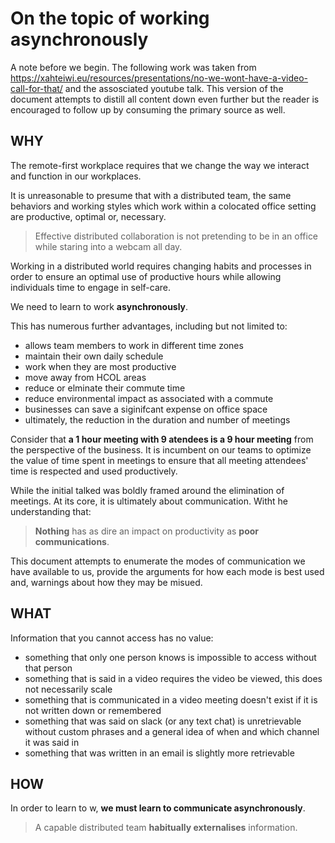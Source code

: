 # On the topic of working asynchronously

A note before we begin. The following work was taken from https://xahteiwi.eu/resources/presentations/no-we-wont-have-a-video-call-for-that/ and the assosciated youtube talk. This version of the document attempts to distill all content down even further but the reader is encouraged to follow up by consuming the primary source as well.

## WHY

The remote-first workplace requires that we change the way we interact and function in our workplaces.

It is unreasonable to presume that with a distributed team, the same behaviors and working styles which work within a colocated office setting are productive, optimal or, necessary.

> Effective distributed collaboration is not pretending to be in an office while staring into a webcam all day.

Working in a distributed world requires changing habits and processes in order to ensure an optimal use of productive hours while allowing individuals time to engage in self-care.

We need to learn to work **asynchronously**.

This has numerous further advantages, including but not limited to:

- allows team members to work in different time zones
- maintain their own daily schedule
- work when they are most productive
- move away from HCOL areas
- reduce or elminate their commute time
- reduce environmental impact as associated with a commute
- businesses can save a siginifcant expense on office space
- ultimately, the reduction in the duration and number of meetings

Consider that **a 1 hour meeting with 9 atendees is a 9 hour meeting** from the perspective of the business. It is incumbent on our teams to optimize the value of time spent in meetings to ensure that all meeting attendees' time is respected and used productively.

While the initial talked was boldly framed around the elimination of meetings. At its core, it is ultimately about communication. Witht he understanding that:

> **Nothing** has as dire an impact on productivity as **poor communications**.

This document attempts to enumerate the modes of communication we have available to us, provide the arguments for how each mode is best used and, warnings about how they may be misued.

## WHAT

Information that you cannot access has no value:

- something that only one person knows is impossible to access without that person
- something that is said in a video requires the video be viewed, this does not necessarily scale
- something that is communicated in a video meeting doesn't exist if it is not written down or remembered
- something that was said on slack (or any text chat) is unretrievable without custom phrases and a general idea of when and which channel it was said in
- something that was written in an email is slightly more retrievable




## HOW


In order to learn to w, **we must learn to communicate asynchronously**.



> A capable distributed team **habitually externalises** information.

## 
